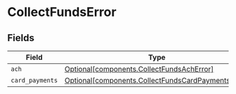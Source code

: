# CollectFundsError


## Fields

| Field                                                                                                          | Type                                                                                                           | Required                                                                                                       | Description                                                                                                    |
| -------------------------------------------------------------------------------------------------------------- | -------------------------------------------------------------------------------------------------------------- | -------------------------------------------------------------------------------------------------------------- | -------------------------------------------------------------------------------------------------------------- |
| `ach`                                                                                                          | [Optional[components.CollectFundsAchError]](../../models/components/collectfundsacherror.md)                   | :heavy_minus_sign:                                                                                             | N/A                                                                                                            |
| `card_payments`                                                                                                | [Optional[components.CollectFundsCardPaymentsError]](../../models/components/collectfundscardpaymentserror.md) | :heavy_minus_sign:                                                                                             | N/A                                                                                                            |